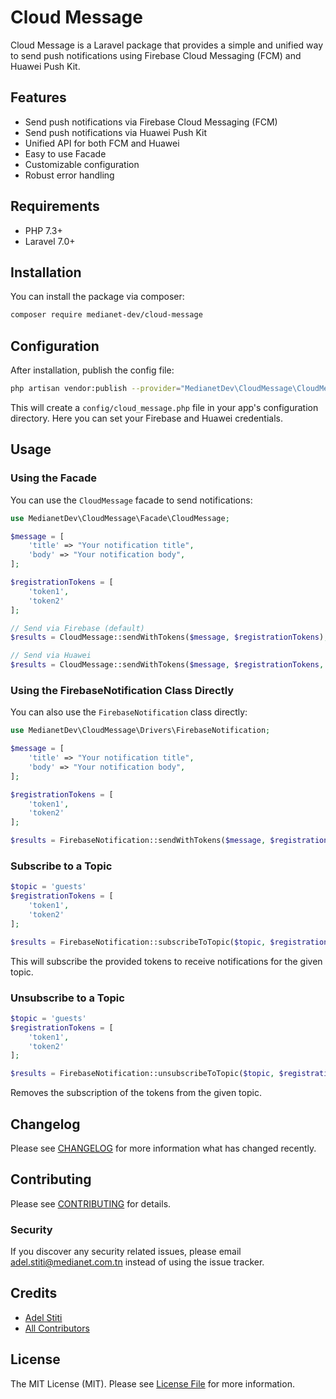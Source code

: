 # Cloud Message

Cloud Message is a Laravel package that provides a simple and unified way to send push notifications using Firebase Cloud Messaging (FCM) and Huawei Push Kit.

## Features

- Send push notifications via Firebase Cloud Messaging (FCM)
- Send push notifications via Huawei Push Kit
- Unified API for both FCM and Huawei
- Easy to use Facade
- Customizable configuration
- Robust error handling

## Requirements

- PHP 7.3+
- Laravel 7.0+

## Installation

You can install the package via composer:

```bash
composer require medianet-dev/cloud-message
```

## Configuration

After installation, publish the config file:

```bash
php artisan vendor:publish --provider="MedianetDev\CloudMessage\CloudMessageServiceProvider" --tag="config"
```

This will create a `config/cloud_message.php` file in your app's configuration directory. Here you can set your Firebase and Huawei credentials.

## Usage

### Using the Facade

You can use the `CloudMessage` facade to send notifications:

```php
use MedianetDev\CloudMessage\Facade\CloudMessage;

$message = [
    'title' => "Your notification title",
    'body' => "Your notification body",
];

$registrationTokens = [
    'token1',
    'token2'
];

// Send via Firebase (default)
$results = CloudMessage::sendWithTokens($message, $registrationTokens);

// Send via Huawei
$results = CloudMessage::sendWithTokens($message, $registrationTokens, 'huawei');
```

### Using the FirebaseNotification Class Directly

You can also use the `FirebaseNotification` class directly:

```php
use MedianetDev\CloudMessage\Drivers\FirebaseNotification;

$message = [
    'title' => "Your notification title",
    'body' => "Your notification body",
];

$registrationTokens = [
    'token1',
    'token2'
];

$results = FirebaseNotification::sendWithTokens($message, $registrationTokens);
```

### Subscribe to a Topic
```php
$topic = 'guests'
$registrationTokens = [
    'token1',
    'token2'
];

$results = FirebaseNotification::subscribeToTopic($topic, $registrationTokens);
```
This will subscribe the provided tokens to receive notifications for the given topic.

### Unsubscribe to a Topic
```php
$topic = 'guests'
$registrationTokens = [
    'token1',
    'token2'
];

$results = FirebaseNotification::unsubscribeToTopic($topic, $registrationTokens);
```
Removes the subscription of the tokens from the given topic.

## Changelog

Please see [CHANGELOG](CHANGELOG.md) for more information what has changed recently.

## Contributing

Please see [CONTRIBUTING](CONTRIBUTING.md) for details.

### Security

If you discover any security related issues, please email adel.stiti@medianet.com.tn instead of using the issue tracker.

## Credits

- [Adel Stiti](https://github.com/adelstiti)
- [All Contributors](../../contributors)

## License

The MIT License (MIT). Please see [License File](LICENSE.md) for more information.
